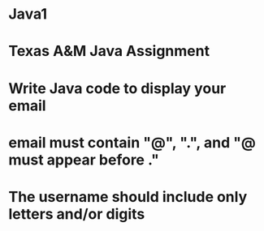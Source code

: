 # Java1
# Texas A&M Java Assignment
# Write Java code to display your email
# email must contain "@", ".", and "@ must appear before ."
# The username should include only letters and/or digits
